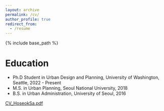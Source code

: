 ```yaml
---
layout: archive
permalink: /cv/
author_profile: true
redirect_from:
  - /resume
---
```


{% include base_path %}

Education
======
* Ph.D Student in Urban Design and Planning, University of Washington, Seattle, 2022 - Present
* M.S. in Urban Planning, Seoul National University, 2018
* B.S. in Urban Administration, University of Seoul, 2016

[CV_HoseokSa.pdf](https://drive.google.com/file/d/1Uqjqsl53fAQoYQhlgE9x7xUXO9p8AuPl/preview)

